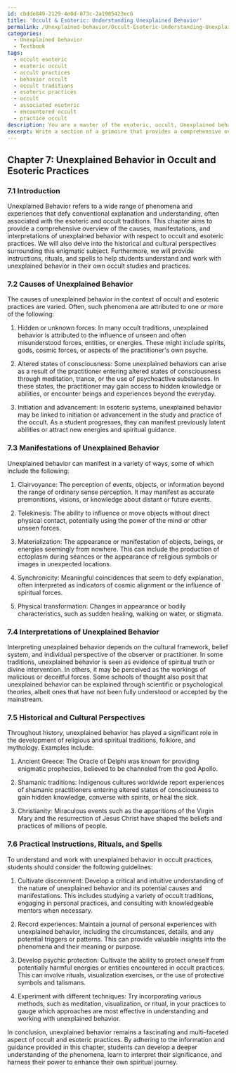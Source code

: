 ```yaml
---
id: cbdde849-2129-4e0d-873c-2a1985423ec6
title: 'Occult & Esoteric: Understanding Unexplained Behavior'
permalink: /Unexplained-behavior/Occult-Esoteric-Understanding-Unexplained-Behavior/
categories:
  - Unexplained behavior
  - Textbook
tags:
  - occult esoteric
  - esoteric occult
  - occult practices
  - behavior occult
  - occult traditions
  - esoteric practices
  - occult
  - associated esoteric
  - encountered occult
  - practice occult
description: You are a master of the esoteric, occult, Unexplained behavior and education, you have written many textbooks on the subject in ways that provide students with rich and deep understanding of the subject. You are being asked to write textbook-like sections on a topic and you do it with full context, explainability, and reliability in accuracy to the true facts of the topic at hand, in a textbook style that a student would easily be able to learn from, in a rich, engaging, and contextual way. Always include relevant context (such as formulas and history), related concepts, and in a way that someone can gain deep insights from.
excerpt: Write a section of a grimoire that provides a comprehensive overview and insights on Unexplained Behavior in the context of occult and esoteric practices. This section should cover the various aspects related to the causes, manifestations, and interpretations of Unexplained Behavior, as well as any important historical or cultural perspectives. Additionally, include any relevant instructions, rituals, or spells that can help a student understand and work with this mysterious phenomenon in their own occult studies and practices.
---
```

## Chapter 7: Unexplained Behavior in Occult and Esoteric Practices

### 7.1 Introduction

Unexplained Behavior refers to a wide range of phenomena and experiences that defy conventional explanation and understanding, often associated with the esoteric and occult traditions. This chapter aims to provide a comprehensive overview of the causes, manifestations, and interpretations of unexplained behavior with respect to occult and esoteric practices. We will also delve into the historical and cultural perspectives surrounding this enigmatic subject. Furthermore, we will provide instructions, rituals, and spells to help students understand and work with unexplained behavior in their own occult studies and practices. 

### 7.2 Causes of Unexplained Behavior

The causes of unexplained behavior in the context of occult and esoteric practices are varied. Often, such phenomena are attributed to one or more of the following:

1. Hidden or unknown forces: In many occult traditions, unexplained behavior is attributed to the influence of unseen and often misunderstood forces, entities, or energies. These might include spirits, gods, cosmic forces, or aspects of the practitioner's own psyche.

2. Altered states of consciousness: Some unexplained behaviors can arise as a result of the practitioner entering altered states of consciousness through meditation, trance, or the use of psychoactive substances. In these states, the practitioner may gain access to hidden knowledge or abilities, or encounter beings and experiences beyond the everyday.

3. Initiation and advancement: In esoteric systems, unexplained behavior may be linked to initiation or advancement in the study and practice of the occult. As a student progresses, they can manifest previously latent abilities or attract new energies and spiritual guidance.

### 7.3 Manifestations of Unexplained Behavior

Unexplained behavior can manifest in a variety of ways, some of which include the following:

1. Clairvoyance: The perception of events, objects, or information beyond the range of ordinary sense perception. It may manifest as accurate premonitions, visions, or knowledge about distant or future events.

2. Telekinesis: The ability to influence or move objects without direct physical contact, potentially using the power of the mind or other unseen forces.

3. Materialization: The appearance or manifestation of objects, beings, or energies seemingly from nowhere. This can include the production of ectoplasm during séances or the appearance of religious symbols or images in unexpected locations.

4. Synchronicity: Meaningful coincidences that seem to defy explanation, often interpreted as indicators of cosmic alignment or the influence of spiritual forces.

5. Physical transformation: Changes in appearance or bodily characteristics, such as sudden healing, walking on water, or stigmata.

### 7.4 Interpretations of Unexplained Behavior

Interpreting unexplained behavior depends on the cultural framework, belief system, and individual perspective of the observer or practitioner. In some traditions, unexplained behavior is seen as evidence of spiritual truth or divine intervention. In others, it may be perceived as the workings of malicious or deceitful forces. Some schools of thought also posit that unexplained behavior can be explained through scientific or psychological theories, albeit ones that have not been fully understood or accepted by the mainstream.

### 7.5 Historical and Cultural Perspectives

Throughout history, unexplained behavior has played a significant role in the development of religious and spiritual traditions, folklore, and mythology. Examples include:

1. Ancient Greece: The Oracle of Delphi was known for providing enigmatic prophecies, believed to be channeled from the god Apollo.

2. Shamanic traditions: Indigenous cultures worldwide report experiences of shamanic practitioners entering altered states of consciousness to gain hidden knowledge, converse with spirits, or heal the sick.

3. Christianity: Miraculous events such as the apparitions of the Virgin Mary and the resurrection of Jesus Christ have shaped the beliefs and practices of millions of people.

### 7.6 Practical Instructions, Rituals, and Spells

To understand and work with unexplained behavior in occult practices, students should consider the following guidelines:

1. Cultivate discernment: Develop a critical and intuitive understanding of the nature of unexplained behavior and its potential causes and manifestations. This includes studying a variety of occult traditions, engaging in personal practices, and consulting with knowledgeable mentors when necessary.

2. Record experiences: Maintain a journal of personal experiences with unexplained behavior, including the circumstances, details, and any potential triggers or patterns. This can provide valuable insights into the phenomena and their meaning or purpose.

3. Develop psychic protection: Cultivate the ability to protect oneself from potentially harmful energies or entities encountered in occult practices. This can involve rituals, visualization exercises, or the use of protective symbols and talismans.

4. Experiment with different techniques: Try incorporating various methods, such as meditation, visualization, or ritual, in your practices to gauge which approaches are most effective in understanding and working with unexplained behavior.

In conclusion, unexplained behavior remains a fascinating and multi-faceted aspect of occult and esoteric practices. By adhering to the information and guidance provided in this chapter, students can develop a deeper understanding of the phenomena, learn to interpret their significance, and harness their power to enhance their own spiritual journey.

